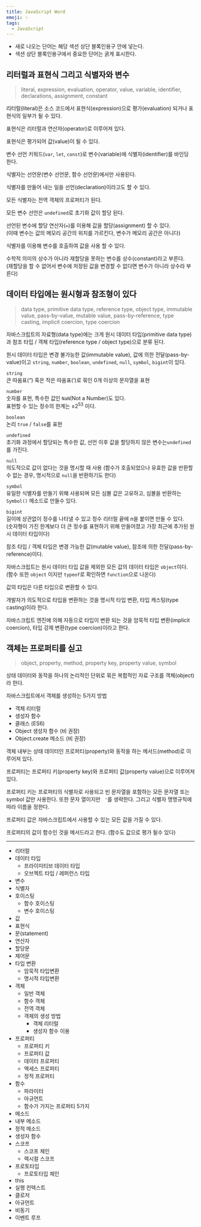 ```yaml
---
title: JavaScript Word
emoji: ✨
tags:
  - JavaScript
---
```


- 새로 나오는 단어는 해당 색션 상단 블록인용구 안에 넣는다.
- 색션 상단 블록인용구에서 중요한 단어는 굵게 표시한다.





## 리터럴과 표현식 그리고 식별자와 변수

> literal, expression, evaluation, operator, value, variable, identifier, declarations, assignment, constant

리터럴(literal)은 소스 코드에서 표현식(expression)으로 평가(evaluation) 되거나 표현식의 일부가 될 수 있다.

표현식은 리터럴과 연산자(operator)로 이루어져 있다.

표현식은 평가되어 값(value)이 될 수 있다.

변수 선언 키워드(`var`, `let`, `const`)로 변수(variable)에 식별자(identifier)를 바인딩 한다.

식별자는 선언문(변수 선언문, 함수 선언문)에서만 사용된다. 

식별자를 만들어 내는 일을 선언(declaration)이라고도 할 수 있다.

모든 식별자는 전역 객체의 프로퍼티가 된다.

모든 변수 선언은 `undefined`로 초기화 값이 할당 된다.

선언된 변수에 할당 연산자(`=`)를 이용해 값을 할당(assignment) 할 수 있다.  
(이때 변수는 값의 메모리 공간의 위치를 가르킨다, 변수가 메모리 공간은 아니다)

식별자를 이용해 변수를 호출하여 값을 사용 할 수 있다.

수학적 의미의 상수가 아니라 재할당을 못하는 변수를 상수(constant)라고 부른다.  
(재할당을 할 수 없어서 변수에 저장된 값을 변경할 수 없다면 변수가 아니라 상수라 부른다)





## 데이터 타입에는 원시형과 참조형이 있다

> data type, primitive data type, reference type, object type, immutable value, pass-by-value, mutable value, pass-by-reference, type casting, implicit coercion, type coercion

자바스크립트의 자료형(data type)에는 크게 원시 데이터 타입(primitive data type)과 참조 타입 / 객체 타입(reference type / object type)으로 분류 된다.

원시 데이터 타입은 변경 불가능한 값(immutable value), 값에 의한 전달(pass-by-value)이고 `string`, `number`, `boolean`, `undefined`, `null`, `symbol`, `bigint`이 있다.

`string`  
큰 따옴표(“) 혹은 작은 따옴표(‘)로 묶인 0개 이상의 문자열을 표현

`number`  
숫자를 표현, 특수한 값인 `NaN`(Not a Number)도 있다.  
표현할 수 있는 정수의 한계는 ±2<sup>53</sup> 이다.

`boolean`  
논리 `true` / `false`를 표현

`undefined`  
초기화 과정에서 할당되는 특수한 값, 선언 이후 값을 할당하지 않은 변수는`undefined`를 가진다. 

`null`  
의도적으로 값이 없다는 것을 명시할 때 사용
(함수가 호출되었으나 유효한 값을 반환할 수 없는 경우, 명시적으로 `null`을 반환하기도 한다)

`symbol`  
유일한 식별자를 만들기 위해 사용되며 모든 심볼 값은 고유하고, 심볼을 반환하는 `Symbol()` 메소드로 만들수 있다.

`bigint`  
길이에 상관없이 정수를 나타낼 수 있고 정수 리터럴 끝에 n을 붙이면 만들 수 있다.  
(숫자형이 가진 한계보다 더 큰 정수를 표현하기 위해 만들어졌고 가장 최근에 추가된 원시 데이터 타입이다)

참조 타입 / 객체 타입은 변경 가능한 값(mutable value), 참조에 의한 전달(pass-by-reference)이다.

자바스크립트는 원시 데이터 타입 값을 제외한 모든 값의 데이터 타입은 `object`이다.  
(함수 또한 `object` 이지만 `typeof`로 확인하면 `function`으로 나온다)

값의 타입은 다른 타입으로 변환할 수 있다.

개발자가 의도적으로 타입을 변환하는 것을 명시적 타입 변환, 타입 캐스팅(type casting)이라 한다.

자바스크립트 엔진에 의해 자동으로 타입이 변환 되는 것을 암묵적 타입 변환(implicit coercion), 타입 강제 변환(type coercion)이라고 한다.





## 객체는 프로퍼티를 싣고

> object, property, method, property key, property value, symbol 

상태 데이터와 동작을 하나의 논리적인 단위로 묶은 복합적인 자료 구조를 객체(object)라 한다.

자바스크립트에서 객체를 생성하는 5가지 방법

- 객체 리터럴
- 생성자 함수
- 클래스 (ES6)
- Object 생성자 함수 (비 권장)
- Object.create 메소드 (비 권장)

객체 내부는 상태 데이터인 프로퍼티(property)와 동작을 하는 메서드(method)로 이루어져 있다.

프로퍼티는 프로퍼티 키(property key)와 프로퍼티 값(property value)으로 이루어져 있다.

프로퍼티 키는 프로퍼티의 식별자로 사용되고 빈 문자열을 포함하는 모든 문자열 또는 symbol 값만 사용한다. 또한 문자 열이지만  ` '`를 생략한다. 그리고 식별자 명명규칙에 따라 이름을 정한다.

프로퍼티 값은 자바스크립트에서 사용할 수 있는 모든 값을 가질 수 있다.

프로퍼티의 값이 함수인 것을 메서드라고 한다. (함수도 값으로 평가 될수 있다)







---

- 리터럴
- 데이터 타입
  - 프라이미티브 데이터 타입
  - 오브젝트 타입 / 레퍼런스 타입
- 변수
- 식별자
- 호이스팅
  - 함수 호이스팅
  - 변수 호이스팅
- 값
- 표현식
- 문(statement)
- 연산자
- 할당문
- 제어문
- 타입 변환
  - 암묵적 타입변환
  - 명시적 타입변환
- 객체
  - 일반 객체
  - 함수 객체
  - 전역 객체
  - 객체의 생성 방법
    - 객체 리터럴
    - 생성자 함수 이용
- 프로퍼티
  - 프로퍼티 키
  - 프로퍼티 값
  - 데이터 프로퍼티
  - 액세스 프로퍼티
  - 정적 프로퍼티
- 함수
  - 파라미터
  - 아규먼트
  - 함수가 가지는 프로퍼티 5가지
- 메소드
- 내부 메소드
- 정적 메소드
- 생성자 함수
- 스코프
  - 스코프 체인
  - 렉시컬 스코프
- 프로토타입
  - 프로토타입 체인
- this
- 실행 컨텍스트
- 클로저
- 아규먼트
- 비동기
- 이벤트 루프
